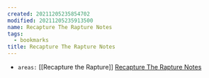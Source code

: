 ```yaml
---
created: 20211205235854702
modified: 20211205235913500
name: Recapture The Rapture Notes
tags:
  - bookmarks
title: Recapture The Rapture Notes
---
```


- `areas:` [[Recapture the Rapture]]
  [Recapture The Rapture Notes](https://www.recapturetherapture.com/notes)
